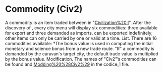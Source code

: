 # Commodity (Civ2)

A commodity is an item traded between in "[Civilization%20II](Civilization II)". After the discovery of , every city menu will display six commodities: three available for export and three demanded as imports. can be exported indefinitely; other items can only be carried by one or valid at a time.
List.
There are 16 commodities available:
†The bonus value is used in computing the initial monetary and science bonus from a new trade route. "If" a commodity is demanded by the caravan's target city, the default trade value is multiplied by the bonus value.
Modification.
The names of "Civ2"’s commodities can be found and [Modding%20%28Civ2%29](modified) in the codice_1 file.